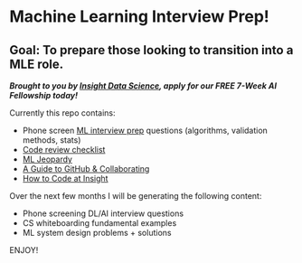 # Machine Learning Interview Prep!
## Goal: To prepare those looking to transition into a MLE role.

***Brought to you by [Insight Data Science](https://www.insightdata.ai/), apply for our FREE 7-Week AI Fellowship today!*** 

  Currently this repo contains:  
- Phone screen [ML interview prep](https://docs.google.com/document/d/148hyUHe5p0k0Xk6T4jF_ZOsJFwRviofM5SSUPiFyuMk/edit?usp=sharing) questions (algorithms, validation methods, stats)
- [Code review checklist](https://docs.google.com/document/u/2/d/1ilVZvE9KSzVh_Lc0HDAr3kx1EYtQIyZUBdFt0t08poI/edit)
- [ML Jeopardy](https://docs.google.com/presentation/d/1Oqwr6QbnSARAXZB_ZQwqNTDapZm3HjlaHWAZn8xtV5I/edit?usp=sharing)
- [A Guide to GitHub & Collaborating](https://zhampel.github.io/insight-github-guide/#/)
- [How to Code at Insight](https://docs.google.com/presentation/d/14n5UmzECKdsQ2IhkL4UuVLn4UAZ7HP5oYCJlXzjFVqs/edit#slide=id.g4c871223d5_0_5)

 Over the next few months I will be generating the following content:
- Phone screening DL/AI interview questions
- CS whiteboarding fundamental examples 
- ML system design problems + solutions
    
ENJOY!
